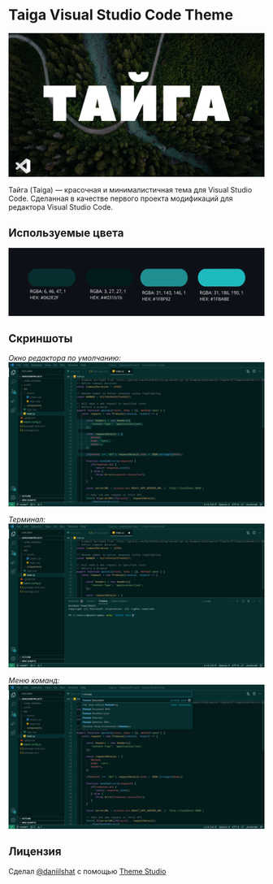 # Taiga Visual Studio Code Theme

![](https://raw.githubusercontent.com/daniilshat/taiga/main/src/img/logo-ru.png)

Тайга (Taiga) — красочная и минималистичная тема для Visual Studio Code. Сделанная в качестве первого проекта модификаций для редактора Visual Studio Code.

## Используемые цвета
![](https://raw.githubusercontent.com/daniilshat/taiga/main/src/img/colors.png)

## Скриншоты
*Окно редактора по умолчанию:*
![](https://raw.githubusercontent.com/daniilshat/taiga/main/src/img/preview-default.png)

*Терминал:*
![](https://raw.githubusercontent.com/daniilshat/taiga/main/src/img/preview-terminal.png)

*Меню команд:*
![](https://raw.githubusercontent.com/daniilshat/taiga/main/src/img/preview-command-palette.png)

## Лицензия
[]()

Сделал [@daniilshat](https://github.com/daniilshat) с помощью [Theme Studio](https://themes.vscode.one/)